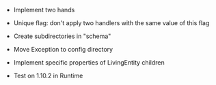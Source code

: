 - Implement two hands
- Unique flag: don't apply two handlers with the same value of this flag
- Create subdirectories in "schema"
- Move Exception to config directory

- Implement specific properties of LivingEntity children
- Test on 1.10.2 in Runtime